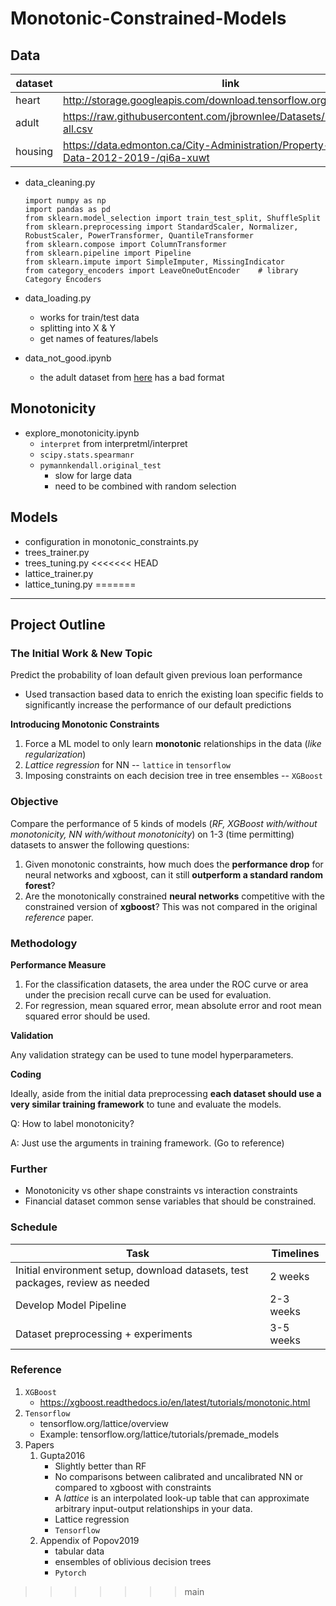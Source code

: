 # Monotonic-Constrained-Models

## Data

| dataset | link |
| --- | --- |   
| heart | <http://storage.googleapis.com/download.tensorflow.org/data/heart.csv> |
| adult | <https://raw.githubusercontent.com/jbrownlee/Datasets/master/adult-all.csv> |
| housing | <https://data.edmonton.ca/City-Administration/Property-Assessment-Data-2012-2019-/qi6a-xuwt> |

- data_cleaning.py
  ```
  import numpy as np
  import pandas as pd
  from sklearn.model_selection import train_test_split, ShuffleSplit
  from sklearn.preprocessing import StandardScaler, Normalizer, RobustScaler, PowerTransformer, QuantileTransformer
  from sklearn.compose import ColumnTransformer
  from sklearn.pipeline import Pipeline
  from sklearn.impute import SimpleImputer, MissingIndicator
  from category_encoders import LeaveOneOutEncoder    # library Category Encoders
  ```

- data_loading.py
  - works for train/test data
  - splitting into X & Y
  - get names of features/labels

- data_not_good.ipynb
  - the adult dataset from [here](https://archive.ics.uci.edu/ml/datasets/census+income) has a bad format

## Monotonicity

- explore_monotonicity.ipynb
  - `interpret` from interpretml/interpret
  - `scipy.stats.spearmanr`
  - `pymannkendall.original_test`
    - slow for large data
    - need to be combined with random selection

## Models

- configuration in monotonic_constraints.py
- trees_trainer.py
- trees_tuning.py
<<<<<<< HEAD
- lattice_trainer.py
- lattice_tuning.py
=======

---
## Project Outline

### The Initial Work & New Topic

Predict the probability of loan default given previous loan performance

+ Used transaction based data to enrich the existing loan specific fields to significantly increase the performance of our default predictions

**Introducing Monotonic Constraints**

1. Force a ML model to only learn **monotonic** relationships in the data (*like regularization*)
2. *Lattice regression* for NN -- `lattice` in `tensorflow`
3. Imposing constraints on each decision tree in tree ensembles -- `XGBoost`

### Objective

Compare the performance of 5 kinds of models (*RF, XGBoost with/without monotonicity, NN with/without monotonicity*) on 1-3 (time permitting) datasets to answer the following questions:

1. Given monotonic constraints, how much does the **performance drop** for neural networks and xgboost, can it still **outperform a standard random forest**?
2. Are the monotonically constrained **neural networks** competitive with the constrained version of **xgboost**? This was not compared in the original *reference* paper.

### Methodology

**Performance Measure**

1. For the classification datasets, the area under the ROC curve or area under the precision recall curve can be used for evaluation.
2. For regression, mean squared error, mean absolute error and root mean squared error should be used.

**Validation**

Any validation strategy can be used to tune model hyperparameters.

**Coding**

Ideally, aside from the initial data preprocessing **each dataset should use a very similar training framework** to tune and evaluate the models.

Q: How to label monotonicity?

A: Just use the arguments in training framework. (Go to reference)

### Further

+ Monotonicity vs other shape constraints vs interaction constraints
+ Financial dataset common sense variables that should be constrained.

### Schedule

| Task | Timelines |
| --- | --- |
| Initial environment setup, download datasets, test packages, review as needed | 2 weeks |
| Develop Model Pipeline | 2-3 weeks |
| Dataset preprocessing + experiments | 3-5 weeks |

### Reference

1. `XGBoost`
   + https://xgboost.readthedocs.io/en/latest/tutorials/monotonic.html
2. `Tensorflow`
   + tensorflow.org/lattice/overview
   + Example: tensorflow.org/lattice/tutorials/premade_models
3. Papers
   1. Gupta2016
      + Slightly better than RF
      + No comparisons between calibrated and uncalibrated NN or compared to xgboost with constraints
      + A *lattice* is an interpolated look-up table that can approximate arbitrary input-output relationships in your data.
      + Lattice regression
      + `Tensorflow`
   2. Appendix of Popov2019
      + tabular data
      + ensembles of oblivious decision trees
      + `Pytorch`
>>>>>>> main
